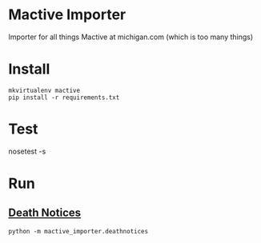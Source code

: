# Mactive Importer
Importer for all things Mactive at michigan.com (which is too many things)

# Install
```
mkvirtualenv mactive
pip install -r requirements.txt
```

# Test
nosetest -s

# Run

## [Death Notices](https://github.com/michigan-com/mactive_importer/tree/master/mactive_importer/deathnotices)
```
python -m mactive_importer.deathnotices
```
